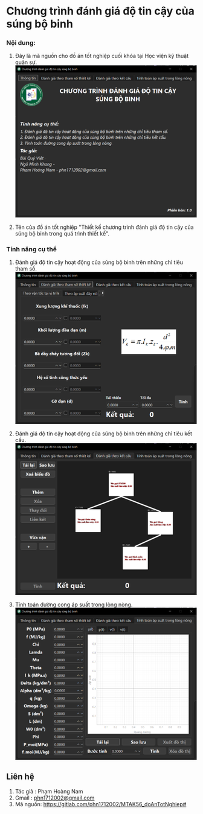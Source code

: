 # Chương trình đánh giá độ tin cậy của súng bộ binh

### Nội dung: 
1. Đây là mã nguồn cho đồ án tốt nghiệp cuối khóa tại Học viện kỹ thuật quân sự.
   ![Giao diện chính](_other/UI%20(1).png)

2. Tên của đồ án tốt nghiệp "Thiết kế chương trình đánh giá độ tin cậy của súng bộ binh trong quá trình thiết kế".

### Tính năng cụ thể
1. Đánh giá độ tin cậy hoạt động của súng bộ binh trên những chỉ tiêu tham số.
   ![Giao diện đánh giá tham số](_other/UI%20(2).png)

2. Đánh giá độ tin cậy hoạt động của súng bộ binh trên những chỉ tiêu kết cấu.
   ![Giao diện đánh giá kết cấu](_other/UI%20(3).png)

3. Tính toán đường cong áp suất trong lòng nòng.
   ![Kết quả tính toán](_other/UI%20(4).png)

## Liên hệ
1. Tác giả : Phạm Hoàng Nam
2. Gmail : phn1712002@gmail.com
3. Mã nguồn: https://gitlab.com/phn1712002/MTAK56_doAnTotNghiep#
